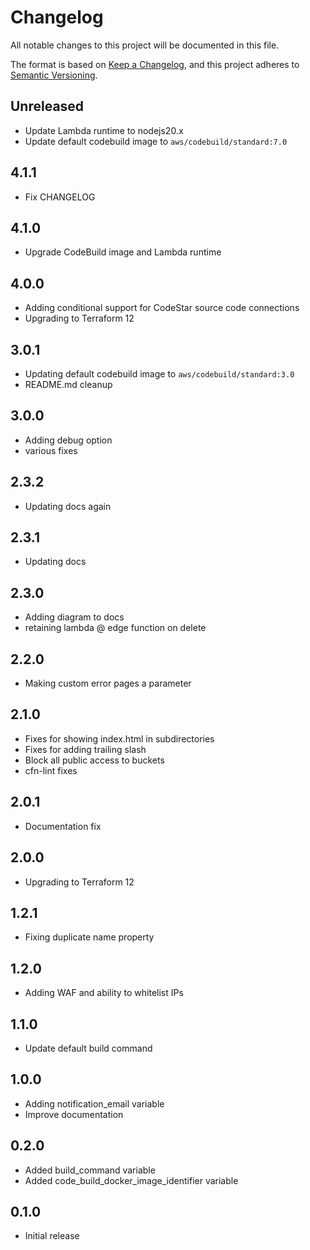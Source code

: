 # Changelog

All notable changes to this project will be documented in this file.

The format is based on [Keep a Changelog](https://keepachangelog.com/en/1.0.0/),
and this project adheres to [Semantic Versioning](https://semver.org/spec/v2.0.0.html).

## Unreleased

* Update Lambda runtime to nodejs20.x
* Update default codebuild image to `aws/codebuild/standard:7.0`

## 4.1.1

* Fix CHANGELOG

## 4.1.0

* Upgrade CodeBuild image and Lambda runtime

## 4.0.0

* Adding conditional support for CodeStar source code connections
* Upgrading to Terraform 12

## 3.0.1

* Updating default codebuild image to `aws/codebuild/standard:3.0`
* README.md cleanup

## 3.0.0

* Adding debug option
* various fixes

## 2.3.2

* Updating docs again

## 2.3.1

* Updating docs

## 2.3.0

* Adding diagram to docs
* retaining lambda @ edge function on delete

## 2.2.0

* Making custom error pages a parameter

## 2.1.0

* Fixes for showing index.html in subdirectories
* Fixes for adding trailing slash
* Block all public access to buckets
* cfn-lint fixes

## 2.0.1

* Documentation fix

## 2.0.0

* Upgrading to Terraform 12

## 1.2.1

* Fixing duplicate name property

## 1.2.0

* Adding WAF and ability to whitelist IPs

## 1.1.0

* Update default build command

## 1.0.0

* Adding notification_email variable
* Improve documentation

## 0.2.0

* Added build_command variable
* Added code_build_docker_image_identifier variable

## 0.1.0

* Initial release
